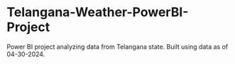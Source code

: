 # Telangana-Weather-PowerBI-Project
Power BI project analyzing data from Telangana state. Built using data as of 04-30-2024.
